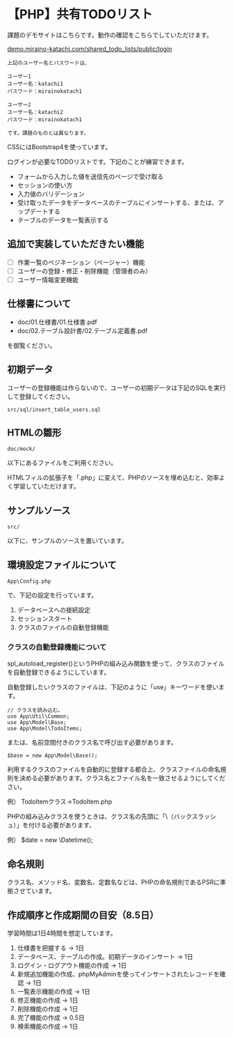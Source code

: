 # 【PHP】共有TODOリスト

課題のデモサイトはこちらです。動作の確認をこちらでしていただけます。

<a href="https://demo.miraino-katachi.com/shared_todo_lists/public/login" target="_blank">demo.miraino-katachi.com/shared_todo_lists/public/login</a>

```
上記のユーザー名とパスワードは、

ユーザー1
ユーザー名：katachi1
パスワード：mirainokatach1

ユーザー2
ユーザー名：katachi2
パスワード：mirainokatach1

です。課題のものとは異なります。
```

CSSにはBootstrap4を使っています。

ログインが必要なTODOリストです。下記のことが練習できます。
- フォームから入力した値を送信先のページで受け取る
- セッションの使い方
- 入力値のバリデーション
- 受け取ったデータをデータベースのテーブルにインサートする、または、アップデートする
- テーブルのデータを一覧表示する

## 追加で実装していただきたい機能
- [ ] 作業一覧のペジネーション（ページャー）機能
- [ ] ユーザーの登録・修正・削除機能（管理者のみ）
- [ ] ユーザー情報変更機能

## 仕様書について
- doc/01.仕様書/01.仕様書.pdf
- doc/02.テーブル設計書/02.テーブル定義書.pdf

を御覧ください。

## 初期データ
ユーザーの登録機能は作らないので、ユーザーの初期データは下記のSQLを実行して登録してください。
```
src/sql/insert_table_users.sql
```

## HTMLの雛形
```
doc/mock/
```
以下にあるファイルをご利用ください。

HTMLフィルの拡張子を「.php」に変えて、PHPのソースを埋め込むと、効率よく学習していただけます。

## サンプルソース
```
src/
```
以下に、サンプルのソースを置いています。

## 環境設定ファイルについて
```
App\Config.php
```
で、下記の設定を行っています。

1. データベースへの接続設定
2. セッションスタート
3. クラスのファイルの自動登録機能

### クラスの自動登録機能について

spl_autoload_register()というPHPの組み込み関数を使って、クラスのファイルを自動登録できるようにしています。

自動登録したいクラスのファイルは、下記のように「use」キーワードを使います。
```
// クラスを読み込む。
use App\Util\Common;
use App\Model\Base;
use App\Model\TodoItems;
```

または、名前空間付きのクラス名で呼び出す必要があります。

```
$base = new App\Model\Base();
```

利用するクラスのファイルを自動的に登録する都合上、クラスファイルの命名規則を決める必要があります。クラス名とファイル名を一致させるようにしてください。

例）
TodoItemクラス→TodoItem.php

PHPの組み込みクラスを使うときは、クラス名の先頭に「\（バックスラッシュ）」を付ける必要があります、

例）
$date = new \Datetime();


## 命名規則
クラス名、メソッド名、変数名、定数名などは、PHPの命名規則であるPSRに準拠させています。


## 作成順序と作成期間の目安（8.5日）

学習時間は1日4時間を想定しています。

1. 仕様書を把握する → 1日
2. データベース、テーブルの作成。初期データのインサート → 1日
3. ログイン・ログアウト機能の作成 → 1日
4. 新規追加機能の作成、phpMyAdminを使ってインサートされたレコードを確認 → 1日
5. 一覧表示機能の作成 → 1日
6. 修正機能の作成 → 1日
7. 削除機能の作成 → 1日
8. 完了機能の作成 → 0.5日
9. 検索機能の作成 → 1日

